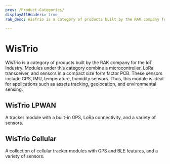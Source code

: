 ```yaml
---
prev: /Product-Categories/
displayAllHeaders: true
rak_desc: WisTrio is a category of products built by the RAK company for the IoT Industry. Modules under this category combine a microcontroller, LoRa transceiver, and sensors in a compact size form factor PCB. These sensors include GPS, IMU, temperature, humidity sensors. Thus, this module is ideal for applications such as assets tracking, geolocation, and environmental sensing.

---
```


# WisTrio

<rk-head img="/assets/rakwireless/product-categories/WisTrio.svg" center>

WisTrio is a category of products built by the RAK company for the IoT Industry. Modules under this category combine a microcontroller, LoRa transceiver, and sensors in a compact size form factor PCB. These sensors include GPS, IMU, temperature, humidity sensors. Thus, this module is ideal for applications such as assets tracking, geolocation, and environmental sensing.


</rk-head>


## WisTrio LPWAN

<rk-head img="/assets/rakwireless/product-categories/WisTrio-LPWAN.svg">

A tracker module with a built-in GPS, LoRa connectivity, and a variety of sensors. 

</rk-head>

<rk-products :tags="['wistrio', 'lpwan']" />


## WisTrio Cellular

<rk-head img="/assets/rakwireless/product-categories/WisTrio-Cellular.svg">


A collection of cellular tracker modules with GPS and BLE features, and a variety of sensors.

</rk-head>

<rk-products :tags="['wistrio', 'cellular']" />